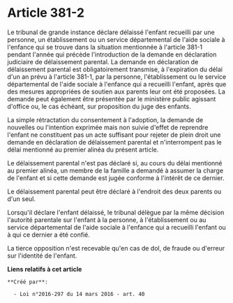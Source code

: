 # Article 381-2

Le tribunal de grande instance déclare délaissé l'enfant recueilli par une personne, un établissement ou un service
départemental de l'aide sociale à l'enfance qui se trouve dans la situation mentionnée à l'article 381-1 pendant l'année qui
précède l'introduction de la demande en déclaration judiciaire de délaissement parental. La demande en déclaration de
délaissement parental est obligatoirement transmise, à l'expiration du délai d'un an prévu à l'article 381-1, par la
personne, l'établissement ou le service départemental de l'aide sociale à l'enfance qui a recueilli l'enfant, après que des
mesures appropriées de soutien aux parents leur ont été proposées. La demande peut également être présentée par le ministère
public agissant d'office ou, le cas échéant, sur proposition du juge des enfants. 

La simple rétractation du consentement à l'adoption, la demande de nouvelles ou l'intention exprimée mais non suivie d'effet
de reprendre l'enfant ne constituent pas un acte suffisant pour rejeter de plein droit une demande en déclaration de
délaissement parental et n'interrompent pas le délai mentionné au premier alinéa du présent article. 

Le délaissement parental n'est pas déclaré si, au cours du délai mentionné au premier alinéa, un membre de la famille a
demandé à assumer la charge de l'enfant et si cette demande est jugée conforme à l'intérêt de ce dernier. 

Le délaissement parental peut être déclaré à l'endroit des deux parents ou d'un seul. 

Lorsqu'il déclare l'enfant délaissé, le tribunal délègue par la même décision l'autorité parentale sur l'enfant à la
personne, à l'établissement ou au service départemental de l'aide sociale à l'enfance qui a recueilli l'enfant ou à qui ce
dernier a été confié. 

La tierce opposition n'est recevable qu'en cas de dol, de fraude ou d'erreur sur l'identité de l'enfant.

**Liens relatifs à cet article**

	**Créé par**:

	  - Loi n°2016-297 du 14 mars 2016 - art. 40
